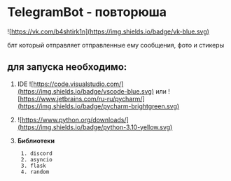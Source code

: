 # TelegramBot - повторюша
![https://vk.com/b4shtirk1n](https://img.shields.io/badge/vk-blue.svg)

блт который отправляет отправленные ему сообщения, фото и стикеры

## для запуска необходимо:
1. IDE ![https://code.visualstudio.com/](https://img.shields.io/badge/vscode-blue.svg) или
       ![https://www.jetbrains.com/ru-ru/pycharm/](https://img.shields.io/badge/pycharm-brightgreen.svg)
2. ![https://www.python.org/downloads/](https://img.shields.io/badge/python-3.10-yellow.svg)
3. **Библиотеки**

        1. discord
        2. asyncio
        3. flask
        4. random
